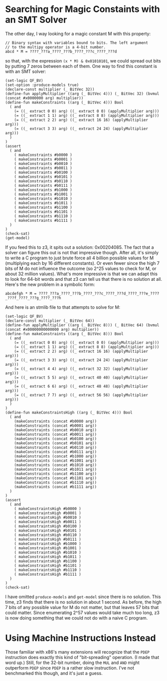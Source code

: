# Searching for Magic Constaints with an SMT Solver

The other day, I way looking for a magic constant M with this property:

    // Binary syntax with variables bound to bits. The left argument
    // to the multipy operator is a 4-bit number.
    abcd * M = ????_???a_????_???b_????_???c_????_???d

so that, with the expression `(x * M) & 0x01010101`, we could spread out
bits by putting 7 zeros between each of them. One way to find this constant
is with an SMT solver:

    (set-logic QF_BV)
    (set-option :produce-models true)
    (declare-const multiplier (_ BitVec 32))
    (define-fun applyMultiplier ((arg (_ BitVec 4))) (_ BitVec 32) (bvmul (concat #x0000000 arg) multiplier))
    (define-fun makeConstraints ((arg (_ BitVec 4))) Bool
      ( and
        (= ((_ extract 0 0) arg) ((_ extract 0 0) (applyMultiplier arg)))
        (= ((_ extract 1 1) arg) ((_ extract 8 8) (applyMultiplier arg)))
        (= ((_ extract 2 2) arg) ((_ extract 16 16) (applyMultiplier arg)))
        (= ((_ extract 3 3) arg) ((_ extract 24 24) (applyMultiplier arg)))
      )
    )
    (assert
      ( and
        ( makeConstraints #b0000 )
        ( makeConstraints #b0001 )
        ( makeConstraints #b0010 )
        ( makeConstraints #b0011 )
        ( makeConstraints #b0100 )
        ( makeConstraints #b0101 )
        ( makeConstraints #b0110 )
        ( makeConstraints #b0111 )
        ( makeConstraints #b1000 )
        ( makeConstraints #b1001 )
        ( makeConstraints #b1010 )
        ( makeConstraints #b1011 )
        ( makeConstraints #b1100 )
        ( makeConstraints #b1101 )
        ( makeConstraints #b1110 )
        ( makeConstraints #b1111 )
      )
    )
    (check-sat)
    (get-model)

If you feed this to z3, it spits out a solution: 0x00204085. The fact that a solver
can figure this out is not that impressive though. After all, it's simply to write
a C program to just brute force all 4 billion possible values for M (multiplying
each by 16 different constants). Or even fewer since the high 7 bits of M do not
influence the outcome (so 2^25 values to check for M, or about 32 million values).
What's more impressive is that we can adapt this to look for 64-bit words and that
z3 can tell us that there is no solution at all. Here's the new problem in a
symbolic form:

    abcdefgh * M = ????_???a_????_???b_????_???c_????_???d_????_???e_????_???f_????_???g_????_???h

And here is an stmlib file to that attempts to solve for M:

    (set-logic QF_BV)
    (declare-const multiplier (_ BitVec 64))
    (define-fun applyMultiplier ((arg (_ BitVec 8))) (_ BitVec 64) (bvmul (concat #x00000000000000 arg) multiplier))
    (define-fun makeConstraints ((arg (_ BitVec 8))) Bool
      ( and
        (= ((_ extract 0 0) arg) ((_ extract 0 0) (applyMultiplier arg)))
        (= ((_ extract 1 1) arg) ((_ extract 8 8) (applyMultiplier arg)))
        (= ((_ extract 2 2) arg) ((_ extract 16 16) (applyMultiplier arg)))
        (= ((_ extract 3 3) arg) ((_ extract 24 24) (applyMultiplier arg)))
        (= ((_ extract 4 4) arg) ((_ extract 32 32) (applyMultiplier arg)))
        (= ((_ extract 5 5) arg) ((_ extract 40 40) (applyMultiplier arg)))
        (= ((_ extract 6 6) arg) ((_ extract 48 48) (applyMultiplier arg)))
        (= ((_ extract 7 7) arg) ((_ extract 56 56) (applyMultiplier arg)))
      )
    )
    (define-fun makeConstraintsHigh ((arg (_ BitVec 4))) Bool
      ( and
        (makeConstraints (concat #b0000 arg))
        (makeConstraints (concat #b0001 arg))
        (makeConstraints (concat #b0010 arg))
        (makeConstraints (concat #b0011 arg))
        (makeConstraints (concat #b0100 arg))
        (makeConstraints (concat #b0101 arg))
        (makeConstraints (concat #b0110 arg))
        (makeConstraints (concat #b0111 arg))
        (makeConstraints (concat #b1000 arg))
        (makeConstraints (concat #b1001 arg))
        (makeConstraints (concat #b1010 arg))
        (makeConstraints (concat #b1011 arg))
        (makeConstraints (concat #b1100 arg))
        (makeConstraints (concat #b1101 arg))
        (makeConstraints (concat #b1110 arg))
        (makeConstraints (concat #b1111 arg))
      )
    )
    (assert
      ( and
        ( makeConstraintsHigh #b0000 )
        ( makeConstraintsHigh #b0001 )
        ( makeConstraintsHigh #b0010 )
        ( makeConstraintsHigh #b0011 )
        ( makeConstraintsHigh #b0100 )
        ( makeConstraintsHigh #b0101 )
        ( makeConstraintsHigh #b0110 )
        ( makeConstraintsHigh #b0111 )
        ( makeConstraintsHigh #b1000 )
        ( makeConstraintsHigh #b1001 )
        ( makeConstraintsHigh #b1010 )
        ( makeConstraintsHigh #b1011 )
        ( makeConstraintsHigh #b1100 )
        ( makeConstraintsHigh #b1101 )
        ( makeConstraintsHigh #b1110 )
        ( makeConstraintsHigh #b1111 )
      )
    )
    (check-sat)

I have omitted `produce-models` and `get-model` since there is no solution.
This time, z3 finds that there is no solution in about 1 second. As before,
the high 7 bits of any possible value for M do not matter, but that leaves
57 bits that could matter. Since enumerating 2^57 values would take much
too long, z3 is now doing something that we could not do with a naive
C program.

# Using Machine Instructions Instead

Those familiar with x86's many extensions will recognize that the `PDEP`
instruction does exactly this kind of "bit-spreading" operation. (I made
that word up.) Still, for the 32-bit number, doing the `MUL` and `AND`
might outperform `PDEP` since `PDEP` is a rather slow instruction. I've
not benchmarked this though, and it's just a guess.
